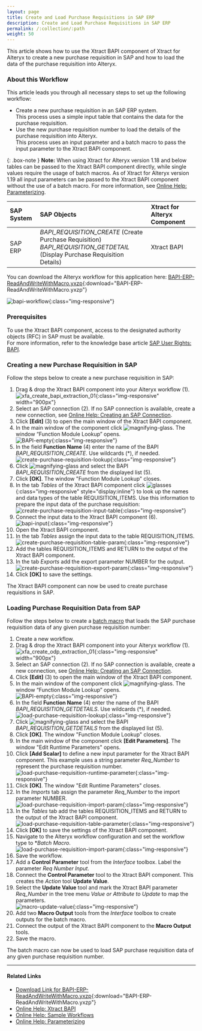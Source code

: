 ```yaml
---
layout: page
title: Create and Load Purchase Requisitions in SAP ERP 
description: Create and Load Purchase Requisitions in SAP ERP 
permalink: /:collection/:path
weight: 50
---
```


This article shows how to use the Xtract BAPI component of Xtract for Alteryx to create a new purchase requisition in SAP and how to load the data of the purchase requisition into Alteryx.

### About this Workflow

This article leads you through all necessary steps to set up the following workflow:
- Create a new purchase requisition in an SAP ERP system. <br>
This process uses a simple input table that contains the data for the purchase requisition.
- Use the new purchase requisition number to load the details of the purchase requisition into Alteryx. <br>
This process uses an input parameter and a batch macro to pass the input parameter to the Xtract BAPI component.

{: .box-note }
**Note:** When using Xtract for Alteryx version 1.18 and below tables can be passed to the Xtract BAPI component directly, while single values require the usage of batch macros.
As of Xtract for Alteryx version 1.19 all input parameters can be passed to the Xtract BAPI component without the use of a batch macro. 
For more information, see [Online Help: Parameterizing](https://help.theobald-software.com/en/xtract-for-alteryx/parameterizing). 


| SAP System | SAP Objects | Xtract for Alteryx Component |
| :------ |:--- | :--- |
| SAP ERP | *BAPI_REQUISITION_CREATE* (Create Purchase Requisition) <br>*BAPI_REQUISITION_GETDETAIL* (Display Purchase Requisition Details) | Xtract BAPI |

You can download the Alteryx workflow for this application here: [BAPI-ERP-ReadAndWriteWithMacro.yxzp](/files/xfa/BAPI-ERP-ReadAndWriteWithMacro.yxzp){:download="BAPI-ERP-ReadAndWriteWithMacro.yxzp"}

<!---
You can download the Alteryx workflow for this application in the [Alteryx Community - ODP based Delta Extraction of Sales and Customer Data from SAP ERP with Xtract for Alteryx](https://community.alteryx.com/t5/Community-Gallery/ODP-based-Delta-Extraction-of-Sales-and-Customer-Data-from-SAP/ta-p/1140120).
-->

![bapi-workflow](/img/contents/xfa/bapi-workflow.png){:class="img-responsive"}

### Prerequisites

To use the Xtract BAPI component, access to the designated authority objects (RFC) in SAP must be available. <br>
For more information, refer to the knowledge base article [SAP User Rights: BAPI](https://kb.theobald-software.com/sap/authority-objects-sap-user-rights#bapi).

### Creating a new Purchase Requisition in SAP

Follow the steps below to create a new purchase requisition in SAP:
1. Drag & drop the Xtract BAPI component into your Alteryx workflow (1).<br>
![xfa_create_bapi_extraction_01](/img/contents/xfa/xfa_create_bapi_extraction_01.png){:class="img-responsive" width="900px"}
3. Select an SAP connection (2). If no SAP connection is available, create a new connection, see [Online Help: Creating an SAP Connection](https://help.theobald-software.com/en/xtract-for-alteryx/sap-connection).
4. Click **[Edit]** (3) to open the main window of the Xtract BAPI component.
5. In the main window of the component click ![magnifying-glass](/img/contents/icons/magnifying-glass.png). The window “Function Module Lookup” opens.<br>
![BAPI-empty](/img/contents/xfa/BAPI-empty.png){:class="img-responsive"}
6. In the field **Function Name** (4) enter the name of the BAPI *BAPI_REQUISITION_CREATE*. Use wildcards (*), if needed.<br>
![create-purchase-requisition-lookup](/img/contents/xfa/create-purchase-requisition-lookup.png){:class="img-responsive"}
7. Click ![magnifying-glass](/img/contents/icons/magnifying-glass.png) and select the BAPI *BAPI_REQUISITION_CREATE* from the displayed list (5).
7. Click **[OK]**. The window "Function Module Lookup" closes.
8. In the tab *Tables* of the Xtract BAPI component click ![glasses](/img/contents/icons/glasses.png){:class="img-responsive" style="display:inline"} to look up the names and data types of the table REQUISITION_ITEMS.
Use this information to prepare the input data of the purchase requisition:<br>
![create-purchase-requisition-input-table](/img/contents/xfa/create-purchase-requisition-input-table.png){:class="img-responsive"}
9. Connect the input data to the Xtract BAPI component (6).<br>
![bapi-input](/img/contents/xfa/bapi-input.jpg){:class="img-responsive"}
10. Open the Xtract BAPI component.
11. In the tab *Tables* assign the input data to the table REQUISITION_ITEMS.<br>
![create-purchase-requisition-table-param](/img/contents/xfa/create-purchase-requisition-table-param.png){:class="img-responsive"}
11. Add the tables REQUISITION_ITEMS and RETURN to the output of the Xtract BAPI component.
12. In the tab *Exports* add the export parameter NUMBER for the output.
![create-purchase-requisition-export-param](/img/contents/xfa/create-purchase-requisition-export-param.png){:class="img-responsive"}
13. Click **[OK]** to save the settings.

The Xtract BAPI component can now be used to create purchase requisitions in SAP.

### Loading Purchase Requisition Data from SAP

Follow the steps below to create a [batch macro](http://downloads.alteryx.com/betawh_xnext/BatchMacro.htm) that loads the SAP purchase requisition data of any given purchase requisition number:
1. Create a new workflow.
2. Drag & drop the Xtract BAPI component into your Alteryx workflow (1).<br>
![xfa_create_odp_extraction_01](/img/contents/xfa/xfa_create_odp_extraction_01.png){:class="img-responsive" width="900px"}
3. Select an SAP connection (2). If no SAP connection is available, create a new connection, see [Online Help: Creating an SAP Connection](https://help.theobald-software.com/en/xtract-for-alteryx/sap-connection).
4. Click **[Edit]** (3) to open the main window of the Xtract BAPI component.
5. In the main window of the component click ![magnifying-glass](/img/contents/icons/magnifying-glass.png). The window “Function Module Lookup” opens.<br>
![BAPI-empty](/img/contents/xfa/BAPI-empty.png){:class="img-responsive"}
6. In the field **Function Name** (4) enter the name of the BAPI *BAPI_REQUISITION_GETDETAILS*. Use wildcards (*), if needed.<br>
![load-purchase-requisition-lookup](/img/contents/xfa/load-purchase-requisition-lookup.png){:class="img-responsive"}
7. Click ![magnifying-glass](/img/contents/icons/magnifying-glass.png) and select the BAPI *BAPI_REQUISITION_GETDETAILS* from the displayed list (5).
8. Click **[OK]**. The window "Function Module Lookup" closes.
9. In the main window of the component click **[Edit Parameters]**. The window "Edit Runtime Parameters" opens.
10. Click **[Add Scalar]** to define a new input parameter for the Xtract BAPI component.
This example uses a string parameter *Req_Number* to represent the purchase requisition number.<br>
![load-purchase-requisition-runtime-parameter](/img/contents/xfa/load-purchase-requisition-runtime-parameter.png){:class="img-responsive"}
11. Click **[OK]**. The window "Edit Runtime Parameters" closes.
12. In the *Imports* tab assign the parameter *Req_Number* to the import parameter NUMBER.<br>
![load-purchase-requisition-import-param](/img/contents/xfa/load-purchase-requisition-import-param.png){:class="img-responsive"}
13. In the *Tables* tab add the tables REQUISITION_ITEMS and RETURN to the output of the Xtract BAPI component. <br>
![load-purchase-requisition-table-parameter](/img/contents/xfa/load-purchase-requisition-table-parameter.png){:class="img-responsive"}
14. Click **[OK]** to save the settings of the Xtract BAPI component.
15. Navigate to the Alteryx workflow configuration and set the workflow type to **Batch Macro*.<br>
![load-purchase-requisition-import-param](/img/contents/xfa/batchmacro.png){:class="img-responsive"}
16. Save the workflow.
17. Add a **Control Parameter** tool from the *Interface* toolbox. Label the parameter *Req Number Input*.
18. Connect the **Control Parameter** tool to the Xtract BAPI component. This creates the *Action* tool **Update Value**.
19. Select the **Update Value** tool and mark the Xtract BAPI parameter *Req_Number* in the tree menu *Value or Attribute to Update* to map the parameters.<br>
![macro-update-value](/img/contents/xfa/macro-update-value.jpg){:class="img-responsive"}
14. Add two **Macro Output** tools from the *Interface* toolbox to create outputs for the batch macro.
15. Connect the output of the Xtract BAPI component to the **Macro Output** tools.
16. Save the macro.

The batch macro can now be used to load SAP purchase requisition data of any given purchase requisition number.


*****
#### Related Links
- [Download Link for BAPI-ERP-ReadAndWriteWithMacro.yxzp](/files/xfa/BAPI-ERP-ReadAndWriteWithMacro.yxzp){:download="BAPI-ERP-ReadAndWriteWithMacro.yxzp"}
- [Online Help: Xtract BAPI](https://help.theobald-software.com/en/xtract-for-alteryx/bapi)
- [Online Help: Sample Workflows](https://help.theobald-software.com/en/xtract-for-alteryx/sample-workflows)
- [Online Help: Parameterizing](https://help.theobald-software.com/en/xtract-for-alteryx/parameterizing)